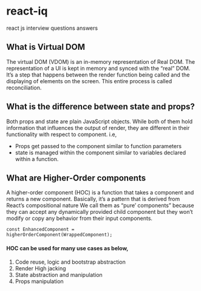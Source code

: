 # react-iq
react js interview questions answers

<h2>What is Virtual DOM</h2>
<p>The virtual DOM (VDOM) is an in-memory representation of Real DOM. The representation of a UI is kept in memory and synced with the “real” DOM. It’s a step that happens between the render function being called and the displaying of elements on the screen. This entire process is called reconciliation.

</p>
<h2>What is the difference between state and props?</h2>
<p>Both props and state are plain JavaScript objects. While both of them hold information that influences the output of render, they are different in their functionality with respect to component. i.e,</p>
<ul>
  <li>Props get passed to the component similar to function parameters</li>
  <li>state is managed within the component similar to variables declared within a function.</li>
</ul>
<h2>What are Higher-Order components</h2>
<p>A higher-order component (HOC) is a function that takes a component and returns a new component. Basically, it’s a pattern that is derived from React’s compositional nature
We call them as “pure’ components” because they can accept any dynamically provided child component but they won’t modify or copy any behavior from their input components.</p>

<code>const EnhancedComponent = higherOrderComponent(WrappedComponent);</code>

<h4>HOC can be used for many use cases as below,</h4>
<ol>
<li>Code reuse, logic and bootstrap abstraction</li>
<li>Render High jacking</li>
<li>State abstraction and manipulation</li>
<li>Props manipulation</li>
</ol>
